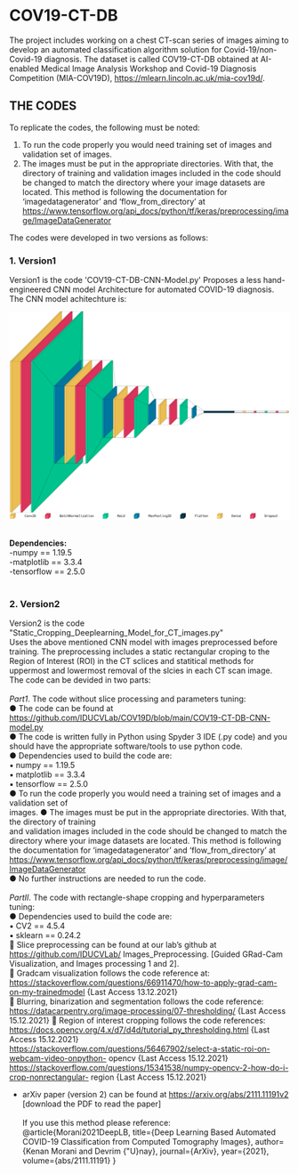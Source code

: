 # COV19-CT-DB
The project includes working on a chest CT-scan series of images aiming to develop an automated classification algorithm solution for Covid-19/non-Covid-19 diagnosis. The dataset is called COV19-CT-DB obtained at AI-enabled Medical Image Analysis Workshop and Covid-19 Diagnosis Competition (MIA-COV19D), https://mlearn.lincoln.ac.uk/mia-cov19d/. <br/>

## THE CODES
To replicate the codes, the following must be noted:
1. To run the code properly you would need training set of images and validation set of images.
2. The images must be put in the appropriate directories. With that, the directory of training and validation images included in the code should be changed to match the directory where your image datasets are located. This method is following the documentation for ‘imagedatagenerator’ and ‘flow_from_directory’ at https://www.tensorflow.org/api_docs/python/tf/keras/preprocessing/image/ImageDataGenerator <br /> 

The codes were developed in two versions as follows:  <br />        

### 1. Version1 
Version1 is the code 'COV19-CT-DB-CNN-Model.py' Proposes a less hand-engineered CNN model Architecture for automated COVID-19 diagnosis. <br/>The CNN model achitechture is: <br/>
<p align="center">
  <img src="https://github.com/IDU-CVLab/COV19D/blob/main/Figures/CNN-Model-Architecture.png" />
</p>      
<br/>
<b> Dependencies: </b><br/>
-numpy == 1.19.5 <br/>
-matplotlib == 3.3.4 <br/>
-tensorflow == 2.5.0 <br/>
<br />  

 
### 2. Version2 
Version2 is the code "Static_Cropping_Deeplearning_Model_for_CT_images.py"  <br/> 
Uses the above mentioned CNN model with images preprocessed before training. The preprocessing includes a static rectangular croping to the Region of Interest (ROI) in the CT sclices and statitical methods for uppermost and lowermost removal of the slcies in each CT scan image. <br />
The code can be devided in two parts: <br/><br/>
_Part1_. The code without slice processing and parameters tuning: <br />
● The code can be found at https://github.com/IDUCVLab/COV19D/blob/main/COV19-CT-DB-CNN-model.py  <br />
● The code is written fully in Python using Spyder 3 IDE (.py code) and you should have the appropriate software/tools to use python code.  <br />
● Dependencies used to build the code are: <br />
▪ numpy == 1.19.5 <br />
▪ matplotlib == 3.3.4 <br />
▪ tensorflow == 2.5.0 <br />
● To run the code properly you would need a training set of images and a validation set of <br />
images.
● The images must be put in the appropriate directories. With that, the directory of training <br />
and validation images included in the code should be changed to match the directory where your image datasets are located. This method is following the documentation for
‘imagedatagenerator’ and ‘flow_from_directory’ at
https://www.tensorflow.org/api_docs/python/tf/keras/preprocessing/image/ImageDataGenerator <br />
● No further instructions are needed to run the code. <br /> <br/>
_PartII_. The code with rectangle-shape cropping and hyperparameters tuning: <br />
● Dependencies used to build the code are: <br />
▪ CV2 == 4.5.4 <br />
▪ sklearn == 0.24.2 <br />
 Slice preprocessing can be found at our lab’s github at https://github.com/IDUCVLab/ 
Images_Preprocessing. [Guided GRad-Cam Visualization, and Images processing 1 and 2]. <br />
 Gradcam visualization follows the code reference at: <br/>
https://stackoverflow.com/questions/66911470/how-to-apply-grad-cam-on-my-trainedmodel
{Last Access 13.12.2021} <br/>
 Blurring, binarization and segmentation follows the code reference: <br/>
https://datacarpentry.org/image-processing/07-thresholding/ {Last Access 15.12.2021}
 Region of interest cropping follows the code references: <br/>
https://docs.opencv.org/4.x/d7/d4d/tutorial_py_thresholding.html {Last Access
15.12.2021} <br/>
https://stackoverflow.com/questions/56467902/select-a-static-roi-on-webcam-video-onpython-
opencv {Last Access 15.12.2021} <br/>
https://stackoverflow.com/questions/15341538/numpy-opencv-2-how-do-i-crop-nonrectangular-
region {Last Access 15.12.2021} <br/>
- arXiv paper (version 2) can be found at https://arxiv.org/abs/2111.11191v2 [download the PDF to read the paper] <br/> <br/>
If you use this method please reference: <br/>
@article{Morani2021DeepLB,
  title={Deep Learning Based Automated COVID-19 Classification from Computed Tomography Images},
  author={Kenan Morani and Devrim {\"U}nay},
  journal={ArXiv},
  year={2021},
  volume={abs/2111.11191}
}
